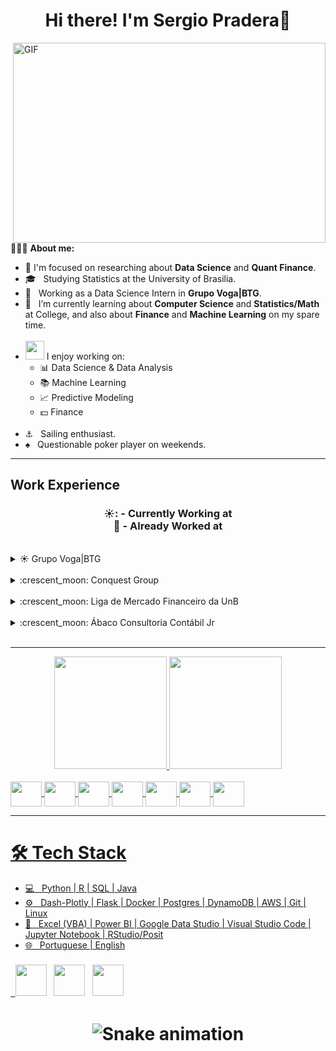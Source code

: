 <h1 align=center>  Hi there! I'm Sergio Pradera👋 </h1>
<img align=right alt="GIF" src="https://github.com/abhisheknaiidu/abhisheknaiidu/blob/master/code.gif?raw=true" width="500" height="320" />

<br>

👨🏻‍💻 **About me:**
- 📌 I'm focused on researching about **Data Science** and **Quant Finance**.
- 🎓 &nbsp; Studying Statistics at the University of Brasilia.
- 💼 &nbsp; Working as a Data Science Intern in **Grupo Voga|BTG**.
- 🎨 &nbsp; I’m currently learning about **Computer Science** and **Statistics/Math** at College, and also about **Finance** and **Machine Learning** on my spare time.<br><br>
- <img src="https://media.giphy.com/media/WUlplcMpOCEmTGBtBW/giphy.gif" width="30">  I enjoy working on:
  - 📊 Data Science & Data Analysis
  - 📚 Machine Learning
  - 📈 Predictive Modeling
  - 💵 Finance <br><br>
- ⚓ &nbsp; Sailing enthusiast.
- ♠  &nbsp; Questionable poker player on weekends.

-----

## Work Experience
<h3 align="center">


☀️: - Currently Working at <br>
:crescent_moon: - Already Worked at <br>
 
</h3>

  <br>

<details>
  <summary>☀️ Grupo Voga|BTG</summary>

[<img align="left" height="94px" width="94px" alt="Voga" src="https://media-exp1.licdn.com/dms/image/C4D0BAQGwCYvti2ReZw/company-logo_200_200/0/1644957675039?e=1676505600&v=beta&t=Qm0FqgNduVc3u-8xKOwRzekeRxKCtPEQlAEd34Cwdow"/>](https://voga.com.br)

**Data Science** \
[**Grupo Voga|BTG**](https://voga.com.br) • Intern \
Languages & Technologies: `Python`, `SQL`, `Power BI`, `Git`, `Excel`, `VBA`, `Google Data Studio` \
Skills & Activities: `Predictive Sales Modeling`, `Backtest & Stress test`, `Business Intelligence`, `RPA`, `Data Base Managment`, `Web Scraping`, `Data Analytics Platform Development`, `IT Support` \
<br/>
<br/>


</details>

<br>

<details>
  <summary>:crescent_moon: Conquest Group</summary>

[<img align="left" height="94px" width="94px" alt="Conquest" src="https://media-exp1.licdn.com/dms/image/C4E0BAQHycxBaEn7hqg/company-logo_100_100/0/1554312284724?e=1676505600&v=beta&t=91bVAboGaBSsOTU0q16z2ttvNiPKfHRmd24bO-8C9qM"/>](https://conquestgroup.com.br)

**Investments - Middle Office** \
[**Conquest Group**](https://conquestgroup.com.br) • Trainee \
Languages & Technologies: `Python`, `R`, `Access`, `Power BI`, `Excel`, `VBA` \
Skills & Activities: `Equity Research`, `Valuation`, `Backtest & Stress test`, `Business Intelligence`, `Monthly Economics Reports`, `Investors Relations` \
<br/>
<br/>

  [<img align="left" height="94px" width="94px" alt="Conquest" src="https://media-exp1.licdn.com/dms/image/C4E0BAQHycxBaEn7hqg/company-logo_100_100/0/1554312284724?e=1676505600&v=beta&t=91bVAboGaBSsOTU0q16z2ttvNiPKfHRmd24bO-8C9qM"/>](https://conquestgroup.com.br)

**Investments - Back Office** \
[**Conquest Group**](https://conquestgroup.com.br) • Intern \
Languages & Technologies: `Python`, `R`, `Access`, `Power BI`, `Excel`, `VBA` \
Skills & Activities: `Business Intelligence`, `Automation`, `Data Base`, `Web Scraping` \
<br/>
<br/>
  

</details>

<br>

<details>
  <summary>:crescent_moon: Liga de Mercado Financeiro da UnB</summary>

[<img align="left" height="94px" width="94px" alt="LMF" src="https://d1fdloi71mui9q.cloudfront.net/uxesnu8TS9aWxiAOjVon_FIGw8r1UYL1IOb5W"/>](https://www.lmfunb.com)

**President** \
[**LMF - UnB**](https://www.lmfunb.com) • Volunteer \
Languages & Technologies: `Excel`, `VBA`, `Trello` \
Skills & Activities: `Project Management`, `Asset Allocation`, `Equity Research`, `Valuation`, `Fixed Income`, `Financial Statements` \
<br/>
<br/>


</details>

<br>

<details>
  <summary>:crescent_moon: Ábaco Consultoria Contábil Jr</summary>

[<img align="left" height="94px" width="94px" alt="Abaco" src="https://media-exp1.licdn.com/dms/image/C4D0BAQErsyKTBI_pow/company-logo_100_100/0/1649874352806?e=1676505600&v=beta&t=oaZJeipewA5VYavdg01SJ50Ne3THZXaMzyH1eRqT3rc"/>](https://www.abacoconsultoria.com.br)

**President** \
[**Ábaco Consultoria**](https://www.abacoconsultoria.com.br) • Volunteer \
Languages & Technologies: `Python`, `R`, `Power BI`, `Git`, `Excel`, `VBA` \
Skills & Activities: `Management Consulting`, `Business Viability Research`, `Tax Planning`, `Valuation`, `Financial Statements` \
<br/>
<br/>


</details>

<br>

-----

<div align="center">
  <a href="https://github.com/sergiop29">
  <img height="180em" src="https://github-readme-stats.vercel.app/api?username=sergiop29&show_icons=true&theme=codeSTACKr&include_all_commits=true&count_private=true"/>
  <img height="180em" src="https://github-readme-stats.vercel.app/api/top-langs/?username=sergiop29&layout=compact&langs_count=7&theme=codeSTACKr"/>
</div>
<div style="display: inline_block"><br>
  <img align="center" height="40" width="50" src="https://cdn.jsdelivr.net/gh/devicons/devicon/icons/python/python-original-wordmark.svg" />
  <img align="center" height="40" width="50" src="https://cdn.jsdelivr.net/gh/devicons/devicon/icons/flask/flask-original.svg" />
  <img align="center" height="40" width="50" src="https://cdn.jsdelivr.net/gh/devicons/devicon/icons/jupyter/jupyter-original-wordmark.svg" />
  <img align="center" height="40" width="50" src="https://cdn.jsdelivr.net/gh/devicons/devicon/icons/r/r-original.svg" />
  <img align="center" height="40" width="50" src="https://cdn.jsdelivr.net/gh/devicons/devicon/icons/java/java-original-wordmark.svg" />
   <img align="center" height="40" width="50" src="https://cdn.jsdelivr.net/gh/devicons/devicon/icons/postgresql/postgresql-plain-wordmark.svg" /> 
  <img align="center" height="40" width="50" src="https://cdn.jsdelivr.net/gh/devicons/devicon/icons/docker/docker-original-wordmark.svg" /> 
</div>

-----

<h1>🛠 Tech Stack</h1>

- 💻 &nbsp; Python | R | SQL | Java 
- ⚙ &nbsp; Dash-Plotly | Flask | Docker | Postgres | DynamoDB | AWS | Git | Linux
- 🔧 &nbsp; Excel (VBA) | Power BI | Google Data Studio | Visual Studio Code | Jupyter Notebook | RStudio/Posit
- 🌐 &nbsp; Portuguese | English

<h3 align="center">
<h3>
&nbsp; <a href="https://www.instagram.com/sergio_pradera/" target="_blank" rel="noopener noreferrer"><img src="https://img.icons8.com/plasticine/100/000000/instagram-new.png" width="50" /></a>  
&nbsp; <a href="https://www.linkedin.com/in/sérgio-pradera-jorge-da-cunha-859b42185/" target="_blank" rel="noopener noreferrer"><img src="https://img.icons8.com/plasticine/100/000000/linkedin.png" width="50" /></a>
&nbsp; <a href="mailto:sergiopradera29@gmail.com" target="_blank" rel="noopener noreferrer"><img src="https://img.icons8.com/plasticine/100/000000/gmail.png"  width="50" /></a>

</h3>

<h1 align="center">


 ![Snake animation](https://github.com/sergiop29/sergiop29/blob/output/github-contribution-grid-snake.svg)
 
</h1>
